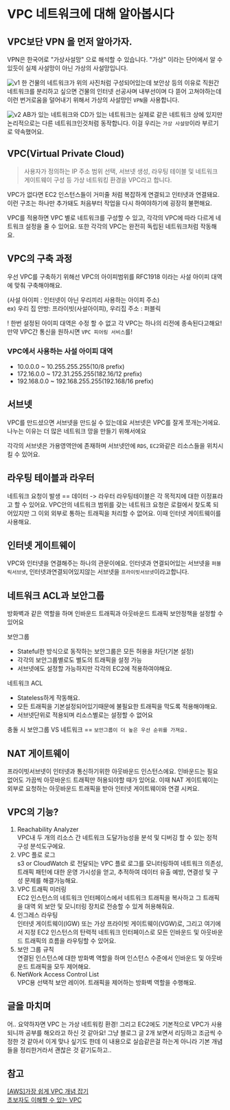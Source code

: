 # VPC 네트워크에 대해 알아봅시다

## VPC보단 VPN 을 먼저 알아가자.
 VPN은 한국어로 "가상사설망" 으로 해석할 수 있습니다. "가상" 이라는 단어에서 알 수 있듯이 실제 사설망이 아닌 가상의 사설망입니다.

![v1](https://user-images.githubusercontent.com/82383294/136776100-e12c10a7-c3b1-4b7f-a060-28205583186b.png)
한 건물의 네트워크가 위의 사진처럼 구성되어있는데 보안상 등의 이유로 직원간 네트워크를 분리하고 싶으면 건물의 인터넷 선공사며 내부선이며 다 뜯어 고쳐야하는데 이런 번거로움을 덜어내기 위해서 가상의 사설망인 `VPN`을 사용합니다.

![v2](https://user-images.githubusercontent.com/82383294/136776104-637f3693-b436-4026-9c2c-8bafbf55b3ea.png)
AB가 있는 네트워크와 CD가 있는 네트워크는 실제로 같은 네트워크 상에 있지만 논리적으로는 다른 네트워크인것처럼 동작합니다. 이걸 우리는 `가상 사설망`이라 부르기로 약속했어요.

## VPC(Virtual Private Cloud)
>사용자가 정의하는 IP 주소 범위 선택, 서브넷 생성, 라우팅 테이블 및 네트워크 게이트웨이 구성 등 가상 네트워킹 환경을 VPC라고 합니다.

VPC가 없다면 EC2 인스턴스들이 거미줄 처럼 복잡하게 연결되고 인터넷과 연결돼요. 이런 구조는 하나만 추가돼도 처음부터 작업을 다시 하여야하기에 굉장히 불편해요.

VPC를 적용하면 VPC 별로 네트워크를 구성할 수 있고, 각각의 VPC에 따라 다르게 네트워크 설정을 줄 수 있어요. 또한 각각의 VPC는 완전히 독립된 네트워크처럼 작동해요.

## VPC의 구축 과정
 우선 VPC를 구축하기 위해선 VPC의 아이피범위를 RFC1918 이라는 사설 아이피 대역에 맞춰 구축해야해요.

 (사설 아이피 : 인터넷이 아닌 우리끼리 사용하는 아이피 주소)<br>
 ex) 우리 집 안방: 프라이빗(사설아이피), 우리집 주소 : 퍼블릭<br>
 
 ! 한번 설정된 아이피 대역은 수정 할 수 없고 각 VPC는 하나의 리전에 종속된다고해요! 만약 VPC간 통신을 원하시면 `VPC 피어링 서비스`를!

### VPC에서 사용하는 사설 아이피 대역
- 10.0.0.0 ~ 10.255.255.255(10/8 prefix)
- 172.16.0.0 ~ 172.31.255.255(182.16/12 prefix)
- 192.168.0.0 ~ 192.168.255.255(192.168/16 prefix)

## 서브넷
VPC를 만드셨으면 서브넷을 만드실 수 있는데요 서브넷은 VPC를 잘게 쪼개는거에요. 나누는 이유는 더 많은 네트워크 망을 만들기 위해서에요<br>

각각의 서브넷은 가용영역안에 존재하며 서브넷안에 `RDS`, `EC2`와같은 리소스들을 위치시킬 수 있어요.

## 라우팅 테이블과 라우터
네트워크 요청이 발생 == 데이터 -> 라우터
라우팅테이블은 각 목적지에 대한 이정표라고 할 수 있어요. VPC안의 네트워크 범위를 갖는 네트워크 요청은 로컬에서 찾도록 되어있지만 그 이외 외부로 통하는 트래픽을 처리할 수 없어요. 이때 인터넷 게이트웨이를 사용해요.

## 인터넷 게이트웨이
VPC와 인터넷을 연결해주는 하나의 관문이에요. 
인터넷과 연결되어있는 서브넷을 `퍼블릭서브넷`, 인터넷과연결되어있지않는 서브넷을 `프라이빗서브넷`이라고합니다.
## 네트워크 ACL과 보안그룹
방화벽과 같은 역할을 하며 인바운드 트래픽과 아웃바운드 트래픽 보안정책을 설정할 수 있어요 

보안그룹
- Stateful한 방식으로 동작하는 보안그룹은 모든 허용을 차단(기본 설정)
- 각각의 보안그룹별로도 별도의 트래픽을 설정 가능
- 서브넷에도 설정할 가능하지만 각각의 EC2에 적용하여야해요.

네트워크 ACL
- Stateless하게 작동해요.
- 모든 트래픽을 기본설정되어있기때문에 불필요한 트래픽을 막도록 적용해야해요.
- 서브넷단위로 적용되며 리소스별로는 설정할 수 없어요 
  
충돌 시 보안그룹 VS 네트워크 == `보안그룹이 더 높은 우선 순위를 가져요.`

## NAT 게이트웨이
프라이빗서브넷이 인터넷과 통신하기위한 아웃바운드 인스턴스에요. 
인바운드는 필요 없어도 가끔씩 아웃바운드 트래픽만 허용되야할 때가 있어요. 이때 NAT 게이트웨이는 외부로 요청하는 아웃바운드 트래픽을 받아 인터넷 게이트웨이와 연결 시켜요.

## VPC의 기능?
1. Reachability Analyzer<br>
    VPC내 두 개의 리소스 간 네트워크 도달가능성을 분석 및 디버깅 할 수 있는 정적 구성 분석도구에요.
2. VPC 플로 로그<br>
    s3 or CloudWatch 로 전달되는 VPC 플로 로그를 모니터링하여 네트워크 의존성, 트래픽 패턴에 대한 운영 가시성을 얻고, 추적하여 데이터 유출 예방, 연결성 및 구성 문제를 해결가능해요.
3. VPC 트래픽 미러링<br>
    EC2 인스턴스의 네트워크 인터페이스에서 네트워크 트래픽을 복사하고 그 트래픽을 대역 외 보안 및 모니터링 장치로 전송할 수 있게 허용해줘요.
4. 인그레스 라우팅<br>
    인터넷 게이트웨이(IGW) 또는 가상 프라이빗 게이트웨이(VGW)로, 그리고 여기에서 지정 EC2 인스턴스의 탄력적 네트워크 인터페이스로 모든 인바운드 및 아웃바운드 트래픽의 흐름을 라우팅할 수 있어요.
5. 보안 그룹 규칙<br>
    연결된 인스턴스에 대한 방화벽 역할을 하며 인스턴스 수준에서 인바운드 및 아웃바운드 트래픽을 모두 제어해요. 
6. NetWork Access Control List<br>
    VPC용 선택적 보안 레이어. 트래픽을 제어하는 방화벽 역할을 수행해요.




## 글을 마치며
어.. 요약하자면 VPC 는 가상 네트워킹 환경! 그리고 EC2에도 기본적으로 VPC가 사용되니까 공부를 해오라고 하신 것 같아요! 그냥 블로그 글 2개 보면서 리딩하고 조금씩 수정한 것 같아서 이게 맞나 싶기도 한데 이 내용으로 실습같은걸 하는게 아니라 기본 개념들을 정리한거라서 괜찮은 것 같기도하고..

## 참고
<a href = "https://medium.com/harrythegreat/aws-%EA%B0%80%EC%9E%A5%EC%89%BD%EA%B2%8C-vpc-%EA%B0%9C%EB%85%90%EC%9E%A1%EA%B8%B0-71eef95a7098">[AWS]가장 쉽게 VPC 개념 잡기</a><br>
<a href = "https://dev.classmethod.jp/articles/for-beginner-vpc-explanation/">초보자도 이해할 수 있는 VPC</a>
